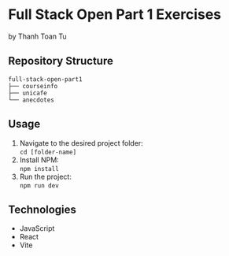 # Full Stack Open Part 1 Exercises
by Thanh Toan Tu

## Repository Structure
```
full-stack-open-part1
├── courseinfo
├── unicafe
└── anecdotes
```

## Usage

1. Navigate to the desired project folder:  
`cd [folder-name]`
1. Install NPM:  
`npm install`
1. Run the project:  
`npm run dev`

## Technologies
- JavaScript
- React
- Vite